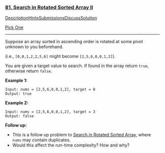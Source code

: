 ### [81. Search in Rotated Sorted Array II](https://leetcode.com/problems/search-in-rotated-sorted-array-ii/description/)

[Description](https://leetcode.com/problems/search-in-rotated-sorted-array-ii/description/)[Hints](https://leetcode.com/problems/search-in-rotated-sorted-array-ii/hints/)[Submissions](https://leetcode.com/problems/search-in-rotated-sorted-array-ii/submissions/)[Discuss](https://leetcode.com/problems/search-in-rotated-sorted-array-ii/discuss/)[Solution](https://leetcode.com/problems/search-in-rotated-sorted-array-ii/solution/)

[Pick One](https://leetcode.com/problems/random-one-question/)

------

Suppose an array sorted in ascending order is rotated at some pivot unknown to you beforehand.

(i.e., `[0,0,1,2,2,5,6]` might become `[2,5,6,0,0,1,2]`).

You are given a target value to search. If found in the array return `true`, otherwise return `false`.

**Example 1:**

```
Input: nums = [2,5,6,0,0,1,2], target = 0
Output: true
```

**Example 2:**

```
Input: nums = [2,5,6,0,0,1,2], target = 3
Output: false
```

**Follow up:**

- This is a follow up problem to [Search in Rotated Sorted Array](https://leetcode.com/problems/search-in-rotated-sorted-array/description/), where `nums` may contain duplicates.
- Would this affect the run-time complexity? How and why?

